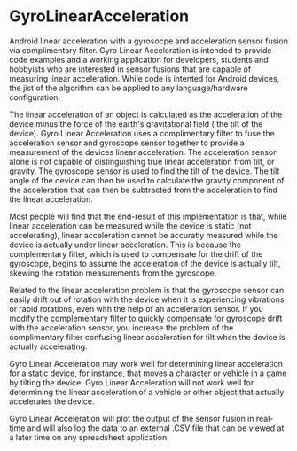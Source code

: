 GyroLinearAcceleration
======================

Android linear acceleration with a gyrosocpe and acceleration sensor fusion via complimentary filter. Gyro Linear Acceleration is intended to provide code examples and a working application for developers, students and hobbyists who are interested in sensor fusions that are capable of measuring linear acceleration. While code is intented for Android devices, the jist of the algorithm can be applied to any language/hardware configuration.

The linear acceleration of an object is calculated as the acceleration of the device minus the force of the earth's gravitational field ( the tilt of the device). Gyro Linear Acceleration uses a complimentary filter to fuse the acceleration sensor and gyroscope sensor together to provide a measurement of the devices linear acceleration. The acceleration sensor alone is not capable of distinguishing true linear acceleration from tilt, or gravity. The gyroscope sensor is used to find the tilt of the device. The tilt angle of the device can then be used to calculate the gravity component of the acceleration that can then be subtracted from the acceleration to find the linear acceleration.

Most people will find that the end-result of this implementation is that, while linear acceleration can be measured while the device is static (not accelerating), linear acceleration cannot be accuratly measured while the device is actually under linear acceleration. This is because the complementary filter, which is used to compensate for the drift of the gyroscope, begins to assume the acceleration of the device is actually tilt, skewing the rotation measurements from the gyroscope.

Related to the linear acceleration problem is that the gyroscope sensor can easily drift out of rotation with the device when it is experiencing vibrations or rapid rotations, even with the help of an acceleration sensor. If you modify the complementary filter to quickly compensate for gyroscope drift with the acceleration sensor, you increase the problem of the complimentary filter confusing linear acceleration for tilt when the device is actually accelerating. 

Gyro Linear Acceleration may work well for determining linear acceleration for a static device, for instance, that moves a character or vehicle in a game by tilting the device. Gyro Linear Acceleration will not work well for determining the linear acceleration of a vehicle or other object that actually accelerates the device.

Gyro Linear Acceleration will plot the output of the sensor fusion in real-time and will also log the data to an external .CSV file that can be viewed at a later time on any spreadsheet application.

